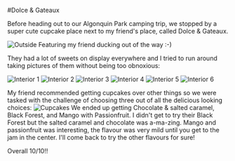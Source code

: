 #Dolce & Gateaux

Before heading out to our Algonquin Park camping trip, we stopped by a super cute cupcake place next to my friend's place, called Dolce & Gateaux.

![Outside](../images/food/montreal/dolce&gateaux/1.jpg "Outside")
Featuring my friend ducking out of the way :-)

They had a lot of sweets on display everywhere and I tried to run around taking pictures of them without being too obnoxious:

![Interior 1](../images/food/montreal/dolce&gateaux/3.jpg "Interior 1")
![Interior 2](../images/food/montreal/dolce&gateaux/4.jpg "Interior 2")
![Interior 3](../images/food/montreal/dolce&gateaux/5.jpg "Interior 3")
![Interior 4](../images/food/montreal/dolce&gateaux/6.jpg "Interior 4")
![Interior 5](../images/food/montreal/dolce&gateaux/7.jpg "Interior 5")
![Interior 6](../images/food/montreal/dolce&gateaux/8.jpg "Interior 6")

My friend recommended getting cupcakes over other things so we were tasked with the challenge of choosing three out of all the delicious looking choices:
![Cupcakes](../images/food/montreal/dolce&gateaux/2.jpg "Cupcakes")
We ended up getting Chocolate & salted caramel, Black Forest, and Mango with Passionfruit. I didn't get to try their Black Forest but the salted caramel and chocolate was a-ma-zing. Mango and passionfruit was interesting, the flavour was very mild until you get to the jam in the center. 
I'll come back to try the other flavours for sure!

Overall 10/10!!